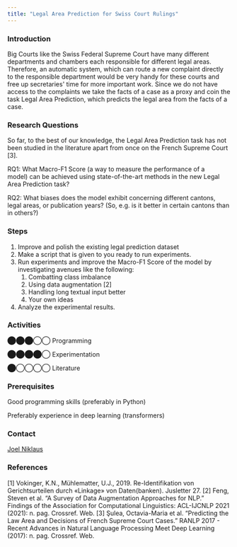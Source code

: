 ```yaml
---
title: "Legal Area Prediction for Swiss Court Rulings"
---
```


### Introduction

Big Courts like the Swiss Federal Supreme Court have many different departments and chambers each responsible for different legal areas. Therefore, an automatic system, which can route a new complaint directly to the responsible department would be very handy for these courts and free up secretaries' time for more important work. Since we do not have access to the complaints we take the facts of a case as a proxy and coin the task Legal Area Prediction, which predicts the legal area from the facts of a case.

### Research Questions

So far, to the best of our knowledge, the Legal Area Prediction task has not been studied in the literature apart from once on the French Supreme Court \[3\].

RQ1: What Macro-F1 Score (a way to measure the performance of a model) can be achieved using state-of-the-art methods in the new Legal Area Prediction task?

RQ2: What biases does the model exhibit concerning different cantons, legal areas, or publication years? (So, e.g. is it better in certain cantons than in others?)

### Steps

1.  Improve and polish the existing legal prediction dataset
2.  Make a script that is given to you ready to run experiments.
3.  Run experiments and improve the Macro-F1 Score of the model by investigating avenues like the following:
    1.  Combatting class imbalance
    2.  Using data augmentation \[2\]
    3.  Handling long textual input better
    4.  Your own ideas
4.  Analyze the experimental results.

### Activities

⬤⬤⬤◯◯ Programming

⬤⬤⬤⬤◯ Experimentation

⬤◯◯◯◯ Literature

### Prerequisites

Good programming skills (preferably in Python)

Preferably experience in deep learning (transformers)

### Contact

[Joel Niklaus](https://www.digitale-nachhaltigkeit.unibe.ch/about_us/persons/niklaus_joel/index_eng.html)

### References

\[1\] Vokinger, K.N., Mühlematter, U.J., 2019. Re-Identifikation von Gerichtsurteilen durch «Linkage» von Daten(banken). Jusletter 27.
\[2\] Feng, Steven et al. “A Survey of Data Augmentation Approaches for NLP.” Findings of the Association for Computational Linguistics: ACL-IJCNLP 2021 (2021): n. pag. Crossref. Web.
\[3\] Şulea, Octavia-Maria et al. “Predicting the Law Area and Decisions of French Supreme Court Cases.” RANLP 2017 - Recent Advances in Natural Language Processing Meet Deep Learning (2017): n. pag. Crossref. Web.